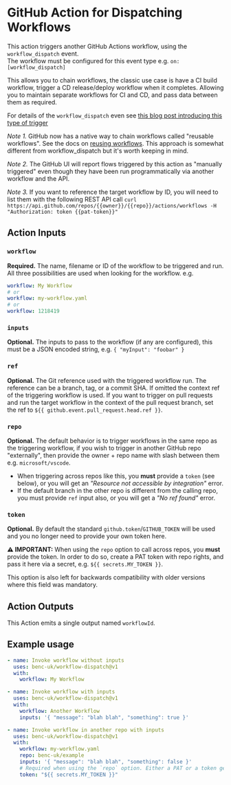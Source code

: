 # GitHub Action for Dispatching Workflows

This action triggers another GitHub Actions workflow, using the `workflow_dispatch` event.  
The workflow must be configured for this event type e.g. `on: [workflow_dispatch]`

This allows you to chain workflows, the classic use case is have a CI build workflow, trigger a CD release/deploy workflow when it completes. Allowing you to maintain separate workflows for CI and CD, and pass data between them as required.

For details of the `workflow_dispatch` even see [this blog post introducing this type of trigger](https://github.blog/changelog/2020-07-06-github-actions-manual-triggers-with-workflow_dispatch/)

_Note 1._ GitHub now has a native way to chain workflows called "reusable workflows". See the docs on [reusing workflows](https://docs.github.com/en/actions/using-workflows/reusing-workflows). This approach is somewhat different from workflow_dispatch but it's worth keeping in mind.

_Note 2._ The GitHub UI will report flows triggered by this action as "manually triggered" even though they have been run programmatically via another workflow and the API.

_Note 3._ If you want to reference the target workflow by ID, you will need to list them with the following REST API call `curl https://api.github.com/repos/{{owner}}/{{repo}}/actions/workflows -H "Authorization: token {{pat-token}}"`

## Action Inputs

### `workflow`

**Required.** The name, filename or ID of the workflow to be triggered and run. All three possibilities are used when looking for the workflow. e.g.

```yaml
workflow: My Workflow
# or
workflow: my-workflow.yaml
# or
workflow: 1218419
```

### `inputs`

**Optional.** The inputs to pass to the workflow (if any are configured), this must be a JSON encoded string, e.g. `{ "myInput": "foobar" }`

### `ref`

**Optional.** The Git reference used with the triggered workflow run. The reference can be a branch, tag, or a commit SHA. If omitted the context ref of the triggering workflow is used. If you want to trigger on pull requests and run the target workflow in the context of the pull request branch, set the ref to `${{ github.event.pull_request.head.ref }}`.

### `repo`

**Optional.** The default behavior is to trigger workflows in the same repo as the triggering workflow, if you wish to trigger in another GitHub repo "externally", then provide the owner + repo name with slash between them e.g. `microsoft/vscode`.

- When triggering across repos like this, you **must** provide a `token` (see below), or you will get an _"Resource not accessible by integration"_ error.
- If the default branch in the other repo is different from the calling repo, you must provide `ref` input also, or you will get a _"No ref found"_ error.

### `token`

**Optional.** By default the standard `github.token`/`GITHUB_TOKEN` will be used and you no longer need to provide your own token here.

**⚠️ IMPORTANT:** When using the `repo` option to call across repos, you **must** provide the token. In order to do so, create a PAT token with repo rights, and pass it here via a secret, e.g. `${{ secrets.MY_TOKEN }}`.

This option is also left for backwards compatibility with older versions where this field was mandatory.

## Action Outputs

This Action emits a single output named `workflowId`.

## Example usage

```yaml
- name: Invoke workflow without inputs
  uses: benc-uk/workflow-dispatch@v1
  with:
    workflow: My Workflow
```

```yaml
- name: Invoke workflow with inputs
  uses: benc-uk/workflow-dispatch@v1
  with:
    workflow: Another Workflow
    inputs: '{ "message": "blah blah", "something": true }'
```

```yaml
- name: Invoke workflow in another repo with inputs
  uses: benc-uk/workflow-dispatch@v1
  with:
    workflow: my-workflow.yaml
    repo: benc-uk/example
    inputs: '{ "message": "blah blah", "something": false }'
    # Required when using the `repo` option. Either a PAT or a token generated from the GitHub app or CLI
    token: "${{ secrets.MY_TOKEN }}"
```
